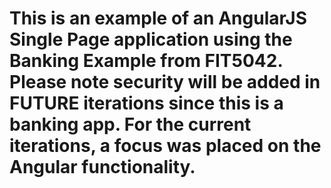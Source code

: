 # This is an example of an AngularJS Single Page application using the Banking Example from FIT5042. Please note security will be added in FUTURE iterations since this is a banking app.  For the current iterations, a focus was placed on the Angular functionality.
